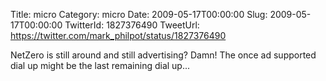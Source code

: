 Title: micro
Category: micro
Date: 2009-05-17T00:00:00
Slug: 2009-05-17T00:00:00
TwitterId: 1827376490
TweetUrl: https://twitter.com/mark_philpot/status/1827376490

NetZero is still around and still advertising?  Damn!  The once ad supported dial up might be the last remaining dial up...